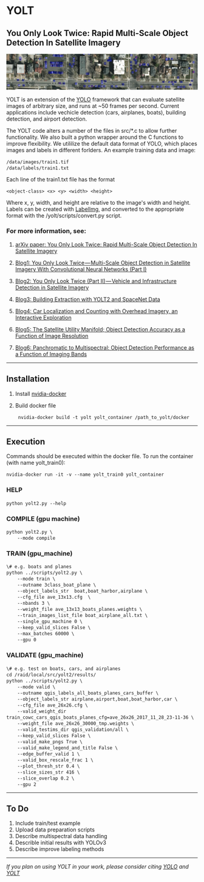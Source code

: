 # YOLT #

## You Only Look Twice: Rapid Multi-Scale Object Detection In Satellite Imagery

![Alt text](/test_images/header.jpg?raw=true "")

YOLT is an extension of the [YOLO](https://pjreddie.com/darknet/yolov2/) framework that can evaluate satellite images of arbitrary size, and runs at ~50 frames per second.  Current applications include vechicle detection (cars, airplanes, boats), building detection, and airport detection.

The YOLT code alters a number of the files in src/*.c to allow further functionality.  We also built a python wrapper around the C functions to improve flexibility.  We utililize the default data format of YOLO, which places images and labels in different forlders.  An example training data and image: 

    /data/images/train1.tif
    /data/labels/train1.txt

Each line of the train1.txt file has the format

    <object-class> <x> <y> <width> <height>

Where x, y, width, and height are relative to the image's width and height. Labels can be created with [LabelImg](https://github.com/tzutalin/labelImg), and converted to the appropriate format with the /yolt/scripts/convert.py script.  


### For more information, see:

1. [arXiv paper: You Only Look Twice: Rapid Multi-Scale Object Detection In Satellite Imagery](arxiv.org)

2. [Blog1: You Only Look Twice — Multi-Scale Object Detection in Satellite Imagery With Convolutional Neural Networks (Part I)](https://medium.com/the-downlinq/you-only-look-twice-multi-scale-object-detection-in-satellite-imagery-with-convolutional-neural-38dad1cf7571)

3. [Blog2: You Only Look Twice (Part II) — Vehicle and Infrastructure Detection in Satellite Imagery](https://medium.com/the-downlinq/you-only-look-twice-multi-scale-object-detection-in-satellite-imagery-with-convolutional-neural-34f72f659588)

4. [Blog3: Building Extraction with YOLT2 and SpaceNet Data](https://medium.com/the-downlinq/building-extraction-with-yolt2-and-spacenet-data-a926f9ffac4f)

5. [Blog4: Car Localization and Counting with Overhead Imagery, an Interactive Exploration
](https://medium.com/the-downlinq/car-localization-and-counting-with-overhead-imagery-an-interactive-exploration-9d5a029a596b)

6. [Blog5: The Satellite Utility Manifold; Object Detection Accuracy as a Function of Image Resolution
](https://medium.com/the-downlinq/the-satellite-utility-manifold-object-detection-accuracy-as-a-function-of-image-resolution-ebb982310e8c)

7. [Blog6: Panchromatic to Multispectral: Object Detection Performance as a Function of Imaging Bands](https://medium.com/the-downlinq/panchromatic-to-multispectral-object-detection-performance-as-a-function-of-imaging-bands-51ecaaa3dc56)

---

## Installation #

1. Install [nvidia-docker](https://github.com/NVIDIA/nvidia-docker)

2. Build docker file

        nvidia-docker build -t yolt yolt_container /path_to_yolt/docker
    
---

## Execution #

Commands should be executed within the docker file.  To run the container (with name yolt_train0):

    nvidia-docker run -it -v --name yolt_train0 yolt_container


### HELP
    python yolt2.py --help

### COMPILE (gpu machine)
    python yolt2.py \
        --mode compile


### TRAIN (gpu_machine)


    \# e.g. boats and planes
    python ../scripts/yolt2.py \
        --mode train \
        --outname 3class_boat_plane \
        --object_labels_str  boat,boat_harbor,airplane \
        --cfg_file ave_13x13.cfg  \
        --nbands 3 \
        --weight_file ave_13x13_boats_planes.weights \
        --train_images_list_file boat_airplane_all.txt \
        --single_gpu_machine 0 \
        --keep_valid_slices False \
        --max_batches 60000 \
        --gpu 0

### VALIDATE (gpu_machine)

    \# e.g. test on boats, cars, and airplanes
    cd /raid/local/src/yolt2/results/
    python ../scripts/yolt2.py \
        --mode valid \
        --outname qgis_labels_all_boats_planes_cars_buffer \
        --object_labels_str airplane,airport,boat,boat_harbor,car \
        --cfg_file ave_26x26.cfg \
        --valid_weight_dir train_cowc_cars_qgis_boats_planes_cfg=ave_26x26_2017_11_28_23-11-36 \
        --weight_file ave_26x26_30000_tmp.weights \
        --valid_testims_dir qgis_validation/all \
        --keep_valid_slices False \
        --valid_make_pngs True \
        --valid_make_legend_and_title False \
        --edge_buffer_valid 1 \
        --valid_box_rescale_frac 1 \
        --plot_thresh_str 0.4 \
        --slice_sizes_str 416 \
        --slice_overlap 0.2 \
        --gpu 2


---

## To Do #
1. Include train/test example
2. Upload data preparation scripts
3. Describe multispectral data handling
4. Describle initial results with YOLOv3
5. Describe improve labeling methods


---

_If you plan on using YOLT in your work, please consider citing [YOLO](https://arxiv.org/abs/1612.08242) and [YOLT](arxiv.org)_
